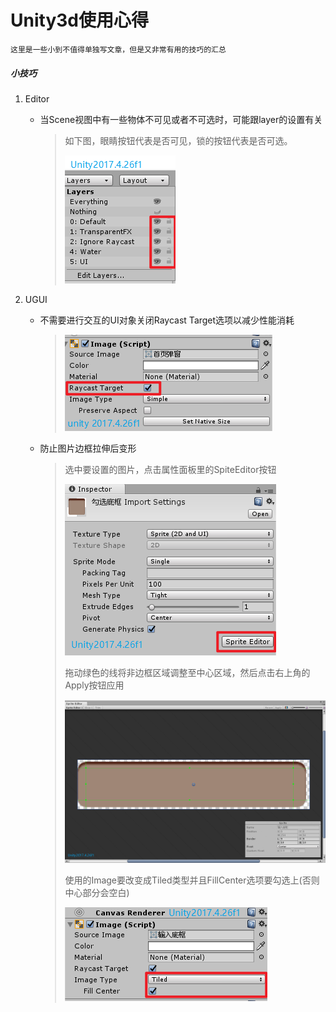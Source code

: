 # Unity3d使用心得

    这里是一些小到不值得单独写文章，但是又非常有用的技巧的汇总

##### 小技巧

1. Editor
    * 当Scene视图中有一些物体不可见或者不可选时，可能跟layer的设置有关  

        >如下图，眼睛按钮代表是否可见，锁的按钮代表是否可选。  
        >
        >![Layers选项](Unity_LayersOptions.png)  

2. UGUI

    * 不需要进行交互的UI对象关闭Raycast Target选项以减少性能消耗  

        >![RaycastTarget](Unity_UGUI_RaycastTarget.png)  

    * 防止图片边框拉伸后变形  

        >选中要设置的图片，点击属性面板里的SpiteEditor按钮  
        >
        >![SpiteEditor](Unity_SpriteInspector__SpiteEditor.png)  
        >
        >拖动绿色的线将非边框区域调整至中心区域，然后点击右上角的Apply按钮应用  
        >
        >![SpiteEditor](Unity_UGUI_SpriteEditor.png)  
        >
        >使用的Image要改变成Tiled类型并且FillCenter选项要勾选上(否则中心部分会空白)  
        >
        >![SpiteEditor](Unity_UGUI_ImageInspector__ImageType.png)  




